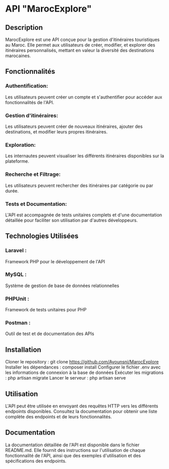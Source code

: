 # API "MarocExplore"
## Description
MarocExplore est une API conçue pour la gestion d'itinéraires touristiques au Maroc. Elle permet aux utilisateurs de créer, modifier, et explorer des itinéraires personnalisés, mettant en valeur la diversité des destinations marocaines.

## Fonctionnalités
### Authentification:
Les utilisateurs peuvent créer un compte et s'authentifier pour accéder aux fonctionnalités de l'API.
### Gestion d'itinéraires:
Les utilisateurs peuvent créer de nouveaux itinéraires, ajouter des destinations, et modifier leurs propres itinéraires.
### Exploration: 
Les internautes peuvent visualiser les différents itinéraires disponibles sur la plateforme.
### Recherche et Filtrage:
Les utilisateurs peuvent rechercher des itinéraires par catégorie ou par durée.
### Tests et Documentation: 
L'API est accompagnée de tests unitaires complets et d'une documentation détaillée pour faciliter son utilisation par d'autres développeurs.
## Technologies Utilisées
### Laravel : 
Framework PHP pour le développement de l'API
### MySQL : 
Système de gestion de base de données relationnelles
### PHPUnit : 
Framework de tests unitaires pour PHP
### Postman : 
Outil de test et de documentation des APIs
## Installation
Cloner le repository : git clone https://github.com/Ayounsni/MarocExplore
Installer les dépendances : composer install
Configurer le fichier .env avec les informations de connexion à la base de données
Exécuter les migrations : php artisan migrate
Lancer le serveur : php artisan serve
## Utilisation
L'API peut être utilisée en envoyant des requêtes HTTP vers les différents endpoints disponibles. Consultez la documentation pour obtenir une liste complète des endpoints et de leurs fonctionnalités.

## Documentation
La documentation détaillée de l'API est disponible dans le fichier README.md. Elle fournit des instructions sur l'utilisation de chaque fonctionnalité de l'API, ainsi que des exemples d'utilisation et des spécifications des endpoints.